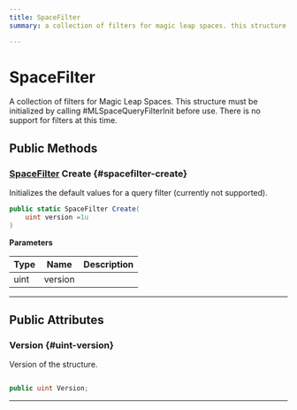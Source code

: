 ```yaml
---
title: SpaceFilter
summary: a collection of filters for magic leap spaces. this structure must be initialized by calling #mlspacequeryfilterinit before use. there is no support for filters at this time. 

---
```


# SpaceFilter




A collection of filters for Magic Leap Spaces. This structure must be initialized by calling #MLSpaceQueryFilterInit before use. There is no support for filters at this time.   





## Public Methods

### [SpaceFilter](/versioned_docs/version-31-Aug-2023/unity-api/api/UnityEngine.XR.MagicLeap/MLSpace/UnityEngine.XR.MagicLeap.MLSpace.SpaceFilter.md) Create {#spacefilter-create}

Initializes the default values for a query filter (currently not supported). 

```csharp
public static SpaceFilter Create(
    uint version =1u
)
```


**Parameters**

| Type | Name  | Description  | 
|--|--|--|
| uint |version||






-----------

## Public Attributes

### Version {#uint-version}

Version of the structure. 

```csharp

public uint Version;

```






-----------


